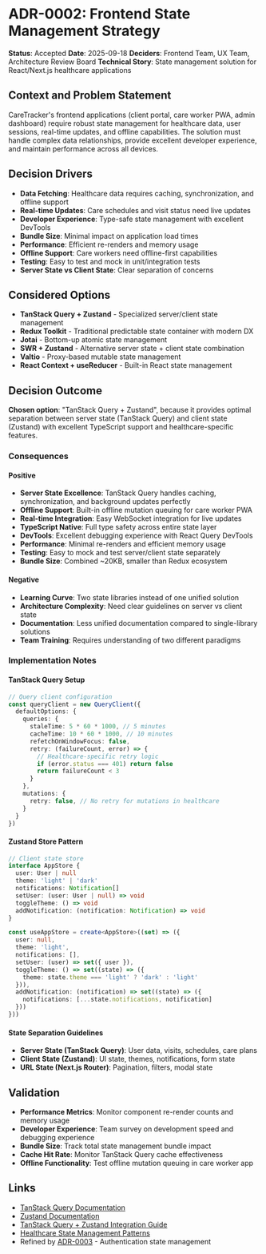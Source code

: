 # ADR-0002: Frontend State Management Strategy

**Status**: Accepted
**Date**: 2025-09-18
**Deciders**: Frontend Team, UX Team, Architecture Review Board
**Technical Story**: State management solution for React/Next.js healthcare applications

## Context and Problem Statement

CareTracker's frontend applications (client portal, care worker PWA, admin dashboard) require robust state management for healthcare data, user sessions, real-time updates, and offline capabilities. The solution must handle complex data relationships, provide excellent developer experience, and maintain performance across all devices.

## Decision Drivers

* **Data Fetching**: Healthcare data requires caching, synchronization, and offline support
* **Real-time Updates**: Care schedules and visit status need live updates
* **Developer Experience**: Type-safe state management with excellent DevTools
* **Bundle Size**: Minimal impact on application load times
* **Performance**: Efficient re-renders and memory usage
* **Offline Support**: Care workers need offline-first capabilities
* **Testing**: Easy to test and mock in unit/integration tests
* **Server State vs Client State**: Clear separation of concerns

## Considered Options

* **TanStack Query + Zustand** - Specialized server/client state management
* **Redux Toolkit** - Traditional predictable state container with modern DX
* **Jotai** - Bottom-up atomic state management
* **SWR + Zustand** - Alternative server state + client state combination
* **Valtio** - Proxy-based mutable state management
* **React Context + useReducer** - Built-in React state management

## Decision Outcome

**Chosen option**: "TanStack Query + Zustand", because it provides optimal separation between server state (TanStack Query) and client state (Zustand) with excellent TypeScript support and healthcare-specific features.

### Consequences

#### Positive

* **Server State Excellence**: TanStack Query handles caching, synchronization, and background updates perfectly
* **Offline Support**: Built-in offline mutation queuing for care worker PWA
* **Real-time Integration**: Easy WebSocket integration for live updates
* **TypeScript Native**: Full type safety across entire state layer
* **DevTools**: Excellent debugging experience with React Query DevTools
* **Performance**: Minimal re-renders and efficient memory usage
* **Testing**: Easy to mock and test server/client state separately
* **Bundle Size**: Combined ~20KB, smaller than Redux ecosystem

#### Negative

* **Learning Curve**: Two state libraries instead of one unified solution
* **Architecture Complexity**: Need clear guidelines on server vs client state
* **Documentation**: Less unified documentation compared to single-library solutions
* **Team Training**: Requires understanding of two different paradigms

### Implementation Notes

#### TanStack Query Setup
```typescript
// Query client configuration
const queryClient = new QueryClient({
  defaultOptions: {
    queries: {
      staleTime: 5 * 60 * 1000, // 5 minutes
      cacheTime: 10 * 60 * 1000, // 10 minutes
      refetchOnWindowFocus: false,
      retry: (failureCount, error) => {
        // Healthcare-specific retry logic
        if (error.status === 401) return false
        return failureCount < 3
      }
    },
    mutations: {
      retry: false, // No retry for mutations in healthcare
    }
  }
})
```

#### Zustand Store Pattern
```typescript
// Client state store
interface AppStore {
  user: User | null
  theme: 'light' | 'dark'
  notifications: Notification[]
  setUser: (user: User | null) => void
  toggleTheme: () => void
  addNotification: (notification: Notification) => void
}

const useAppStore = create<AppStore>((set) => ({
  user: null,
  theme: 'light',
  notifications: [],
  setUser: (user) => set({ user }),
  toggleTheme: () => set((state) => ({
    theme: state.theme === 'light' ? 'dark' : 'light'
  })),
  addNotification: (notification) => set((state) => ({
    notifications: [...state.notifications, notification]
  }))
}))
```

#### State Separation Guidelines
* **Server State (TanStack Query)**: User data, visits, schedules, care plans
* **Client State (Zustand)**: UI state, themes, notifications, form state
* **URL State (Next.js Router)**: Pagination, filters, modal state

## Validation

* **Performance Metrics**: Monitor component re-render counts and memory usage
* **Developer Experience**: Team survey on development speed and debugging experience
* **Bundle Size**: Track total state management bundle impact
* **Cache Hit Rate**: Monitor TanStack Query cache effectiveness
* **Offline Functionality**: Test offline mutation queuing in care worker app

## Links

* [TanStack Query Documentation](https://tanstack.com/query/latest)
* [Zustand Documentation](https://github.com/pmndrs/zustand)
* [TanStack Query + Zustand Integration Guide](https://tkdodo.eu/blog/working-with-zustand)
* [Healthcare State Management Patterns](https://github.com/caretracker/state-patterns)
* Refined by [ADR-0003](0003-authentication-architecture.md) - Authentication state management
